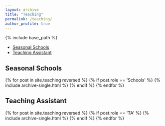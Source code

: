 ```yaml
---
layout: archive
title: "Teaching"
permalink: /teaching/
author_profile: true
---
```


{% include base_path %}

- [Seasonal Schools](#seasonal-schools)
- [Teaching Assistant](#teaching-assistant)

## Seasonal Schools

{% for post in site.teaching reversed %}
  {% if post.role == 'Schools' %}
    {% include archive-single.html %}
  {% endif %}
{% endfor %}

## Teaching Assistant

{% for post in site.teaching reversed %}
  {% if post.role == 'TA' %}
    {% include archive-single.html %}
  {% endif %}
{% endfor %}
